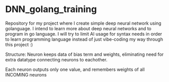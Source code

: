 # DNN_golang_training
Repository for my project where I create simple deep neural network using golanguage. I intend to learn more about deep neural networks and to program in go language. I will try to limit AI usage for syntax needs in order to learn programming language
instead of just vibe-coding my way through this project :)

Structure:
Neuron keeps data of bias term and weights, eliminating need for extra datatype connecting neurons to eachother.

Each neuron outputs only one value, and remembers weights of all INCOMING neurons
